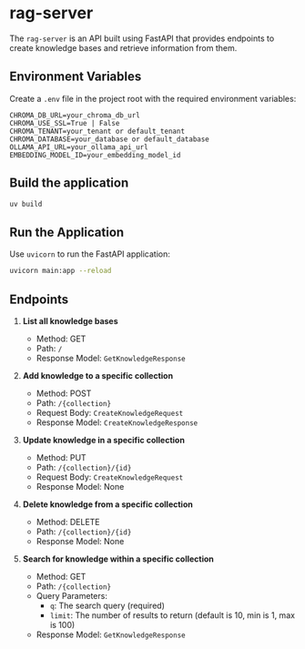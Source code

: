 # rag-server

The `rag-server` is an API built using FastAPI that provides endpoints to create knowledge bases and retrieve information from them. 

## Environment Variables 

Create a `.env` file in the project root with the required environment variables:
```plaintext
CHROMA_DB_URL=your_chroma_db_url
CHROMA_USE_SSL=True | False
CHROMA_TENANT=your_tenant or default_tenant
CHROMA_DATABASE=your_database or default_database
OLLAMA_API_URL=your_ollama_api_url
EMBEDDING_MODEL_ID=your_embedding_model_id
```

## Build the application

```bash
uv build
```

## Run the Application

Use `uvicorn` to run the FastAPI application:
```bash
uvicorn main:app --reload
```

## Endpoints

1. **List all knowledge bases**
   - Method: GET
   - Path: `/`
   - Response Model: `GetKnowledgeResponse`

2. **Add knowledge to a specific collection**
   - Method: POST
   - Path: `/{collection}`
   - Request Body: `CreateKnowledgeRequest`
   - Response Model: `CreateKnowledgeResponse`

3. **Update knowledge in a specific collection**
   - Method: PUT
   - Path: `/{collection}/{id}`
   - Request Body: `CreateKnowledgeRequest`
   - Response Model: None

4. **Delete knowledge from a specific collection**
   - Method: DELETE
   - Path: `/{collection}/{id}`
   - Response Model: None

5. **Search for knowledge within a specific collection**
   - Method: GET
   - Path: `/{collection}`
   - Query Parameters:
     - `q`: The search query (required)
     - `limit`: The number of results to return (default is 10, min is 1, max is 100)
   - Response Model: `GetKnowledgeResponse`